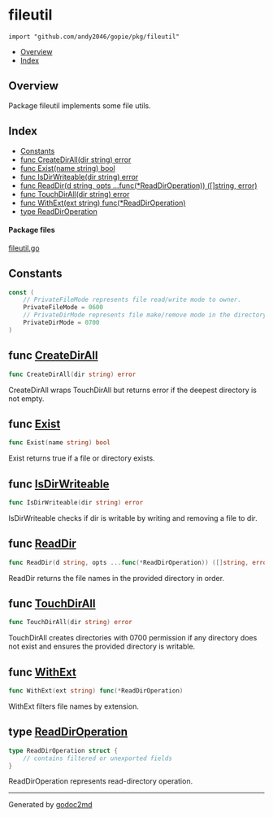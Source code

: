 

# fileutil
`import "github.com/andy2046/gopie/pkg/fileutil"`

* [Overview](#pkg-overview)
* [Index](#pkg-index)

## <a name="pkg-overview">Overview</a>
Package fileutil implements some file utils.




## <a name="pkg-index">Index</a>
* [Constants](#pkg-constants)
* [func CreateDirAll(dir string) error](#CreateDirAll)
* [func Exist(name string) bool](#Exist)
* [func IsDirWriteable(dir string) error](#IsDirWriteable)
* [func ReadDir(d string, opts ...func(*ReadDirOperation)) ([]string, error)](#ReadDir)
* [func TouchDirAll(dir string) error](#TouchDirAll)
* [func WithExt(ext string) func(*ReadDirOperation)](#WithExt)
* [type ReadDirOperation](#ReadDirOperation)


#### <a name="pkg-files">Package files</a>
[fileutil.go](/src/github.com/andy2046/gopie/pkg/fileutil/fileutil.go) 


## <a name="pkg-constants">Constants</a>
``` go
const (
    // PrivateFileMode represents file read/write mode to owner.
    PrivateFileMode = 0600
    // PrivateDirMode represents file make/remove mode in the directory to owner.
    PrivateDirMode = 0700
)
```



## <a name="CreateDirAll">func</a> [CreateDirAll](/src/target/fileutil.go?s=1916:1951#L86)
``` go
func CreateDirAll(dir string) error
```
CreateDirAll wraps TouchDirAll but returns error
if the deepest directory is not empty.



## <a name="Exist">func</a> [Exist](/src/target/fileutil.go?s=2233:2261#L101)
``` go
func Exist(name string) bool
```
Exist returns true if a file or directory exists.



## <a name="IsDirWriteable">func</a> [IsDirWriteable](/src/target/fileutil.go?s=1352:1389#L66)
``` go
func IsDirWriteable(dir string) error
```
IsDirWriteable checks if dir is writable by writing and removing a file to dir.



## <a name="ReadDir">func</a> [ReadDir](/src/target/fileutil.go?s=767:840#L36)
``` go
func ReadDir(d string, opts ...func(*ReadDirOperation)) ([]string, error)
```
ReadDir returns the file names in the provided directory in order.



## <a name="TouchDirAll">func</a> [TouchDirAll](/src/target/fileutil.go?s=1680:1714#L76)
``` go
func TouchDirAll(dir string) error
```
TouchDirAll creates directories with 0700 permission if any directory
does not exist and ensures the provided directory is writable.



## <a name="WithExt">func</a> [WithExt](/src/target/fileutil.go?s=475:523#L25)
``` go
func WithExt(ext string) func(*ReadDirOperation)
```
WithExt filters file names by extension.




## <a name="ReadDirOperation">type</a> [ReadDirOperation](/src/target/fileutil.go?s=186:230#L13)
``` go
type ReadDirOperation struct {
    // contains filtered or unexported fields
}
```
ReadDirOperation represents read-directory operation.














- - -
Generated by [godoc2md](http://godoc.org/github.com/davecheney/godoc2md)
